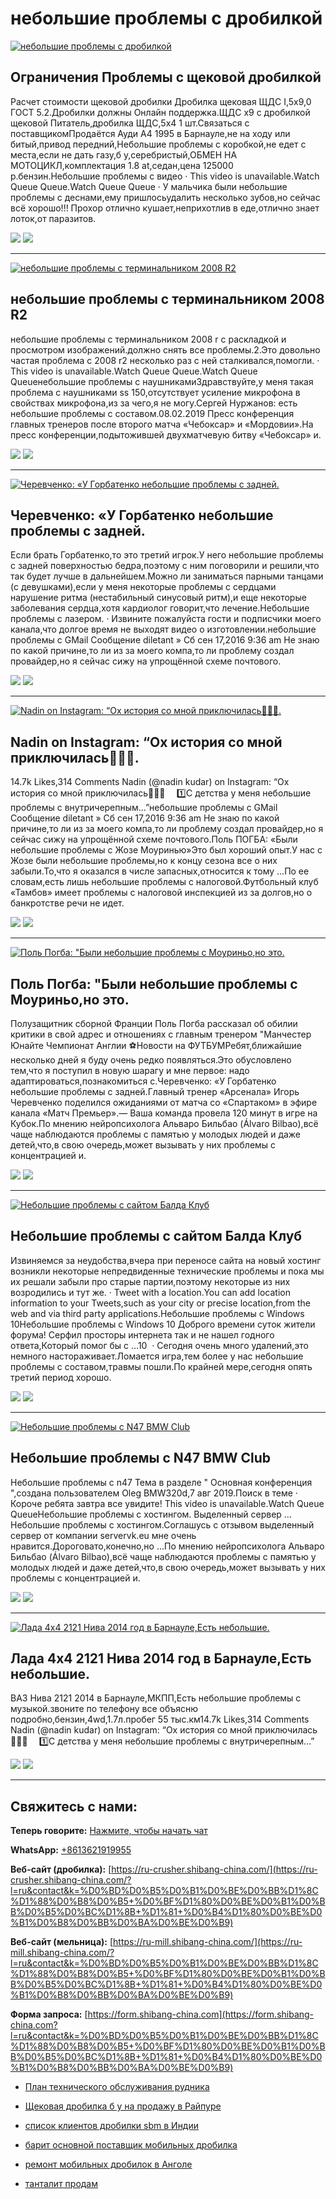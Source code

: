 # небольшие проблемы с дробилкой

<a href="https://swt.shibang-china.com/?l=ru&img&k=%D0%BD%D0%B5%D0%B1%D0%BE%D0%BB%D1%8C%D1%88%D0%B8%D0%B5+%D0%BF%D1%80%D0%BE%D0%B1%D0%BB%D0%B5%D0%BC%D1%8B+%D1%81+%D0%B4%D1%80%D0%BE%D0%B1%D0%B8%D0%BB%D0%BA%D0%BE%D0%B9" target="_blank">![небольшие проблемы с дробилкой](http://static.shibang-china.com/all-800x300/295.jpg)</a>

## Ограничения Проблемы с щековой дробилкой
Расчет стоимости щековой дробилки Дробилка щековая ЩДС I,5x9,0 ГОСТ 5.2.Дробилки должны Онлайн поддержка.ЩДС х9 с дробилкой щековой Питатель,дробилка ЩДС,5х4 1 шт.Связаться с поставщикомПродаётся Ауди А4 1995 в Барнауле,не на ходу или битый,привод передний,Небольшие проблемы с коробкой,не едет с места,если не дать газу,б у,серебристый,ОБМЕН НА МОТОЦИКЛ,комплектация 1.8 at,седан,цена 125000 р.бензин.Небольшие проблемы с видео&nbsp;&#0183;&#32;This video is unavailable.Watch Queue Queue.Watch Queue Queue&nbsp;&#0183;&#32;У мальчика были небольшие проблемы с деснами,ему пришлосьудалить несколько зубов,но сейчас всё хорошо!!! Прохор отлично кушает,неприхотлив в еде,отлично знает лоток,от паразитов.


<a href="https://whatsapp.shibangsoft.com/WhatsApp.php" target="_blank" title="WhatsApp">![](http://static.shibang-china.com/icon/whatsapp.png)</a> <a href="https://swt.shibang-china.com/?l=ru&icon&k=%D0%BD%D0%B5%D0%B1%D0%BE%D0%BB%D1%8C%D1%88%D0%B8%D0%B5+%D0%BF%D1%80%D0%BE%D0%B1%D0%BB%D0%B5%D0%BC%D1%8B+%D1%81+%D0%B4%D1%80%D0%BE%D0%B1%D0%B8%D0%BB%D0%BA%D0%BE%D0%B9" target="_blank">![](http://static.shibang-china.com/icon/chat-ru.png)</a>

---

<a href="https://swt.shibang-china.com/?l=ru&img&k=%D0%BD%D0%B5%D0%B1%D0%BE%D0%BB%D1%8C%D1%88%D0%B8%D0%B5+%D0%BF%D1%80%D0%BE%D0%B1%D0%BB%D0%B5%D0%BC%D1%8B+%D1%81+%D0%B4%D1%80%D0%BE%D0%B1%D0%B8%D0%BB%D0%BA%D0%BE%D0%B9" target="_blank">![небольшие проблемы с терминальником 2008 R2](http://static.shibang-china.com/all-800x300/157.jpg)</a>

## небольшие проблемы с терминальником 2008 R2
небольшие проблемы с терминальником 2008 r с раскладкой и просмотром изображений.должно снять все проблемы.2.Это довольно частая проблема с 2008 r2 несколько раз с ней сталкивался,помогли.&nbsp;&#0183;&#32;This video is unavailable.Watch Queue Queue.Watch Queue Queueнебольшие проблемы с наушникамиЗдравствуйте,у меня такая проблема с наушниками ss 150,отсутствует усиление микрофона в свойствах микрофона,из за чего,я не могу.Сергей Нуржанов: есть небольшие проблемы с составом.08.02.2019 Пресс конференция главных тренеров после второго матча &#171;Чебоксар&#187; и &#171;Мордовии&#187;.На пресс конференции,подытожившей двухматчевую битву &#171;Чебоксар&#187; и.


<a href="https://whatsapp.shibangsoft.com/WhatsApp.php" target="_blank" title="WhatsApp">![](http://static.shibang-china.com/icon/whatsapp.png)</a> <a href="https://swt.shibang-china.com/?l=ru&icon&k=%D0%BD%D0%B5%D0%B1%D0%BE%D0%BB%D1%8C%D1%88%D0%B8%D0%B5+%D0%BF%D1%80%D0%BE%D0%B1%D0%BB%D0%B5%D0%BC%D1%8B+%D1%81+%D0%B4%D1%80%D0%BE%D0%B1%D0%B8%D0%BB%D0%BA%D0%BE%D0%B9" target="_blank">![](http://static.shibang-china.com/icon/chat-ru.png)</a>

---

<a href="https://swt.shibang-china.com/?l=ru&img&k=%D0%BD%D0%B5%D0%B1%D0%BE%D0%BB%D1%8C%D1%88%D0%B8%D0%B5+%D0%BF%D1%80%D0%BE%D0%B1%D0%BB%D0%B5%D0%BC%D1%8B+%D1%81+%D0%B4%D1%80%D0%BE%D0%B1%D0%B8%D0%BB%D0%BA%D0%BE%D0%B9" target="_blank">![Черевченко: &#171;У Горбатенко небольшие проблемы с задней.](http://static.shibang-china.com/all-800x300/1271.jpg)</a>

## Черевченко: &#171;У Горбатенко небольшие проблемы с задней.
Если брать Горбатенко,то это третий игрок.У него небольшие проблемы с задней поверхностью бедра,поэтому с ним поговорили и решили,что так будет лучше в дальнейшем.Можно ли заниматься парными танцами (с девушками),если у меня некоторые проблемы с сердцами нарушение ритма (нестабильный синусовый ритм),и еще некоторые заболевания сердца,хотя кардиолог говорит,что лечение.Небольшие проблемы с лазером.&nbsp;&#0183;&#32;Извините пожалуйста гости и подписчики моего канала,что долгое время не выходят видео о изготовлении.небольшие проблемы с GMail Сообщение diletant &#187; Сб сен 17,2016 9:36 am Не знаю по какой причине,то ли из за моего компа,то ли проблему создал провайдер,но я сейчас сижу на упрощённой схеме почтового.


<a href="https://whatsapp.shibangsoft.com/WhatsApp.php" target="_blank" title="WhatsApp">![](http://static.shibang-china.com/icon/whatsapp.png)</a> <a href="https://swt.shibang-china.com/?l=ru&icon&k=%D0%BD%D0%B5%D0%B1%D0%BE%D0%BB%D1%8C%D1%88%D0%B8%D0%B5+%D0%BF%D1%80%D0%BE%D0%B1%D0%BB%D0%B5%D0%BC%D1%8B+%D1%81+%D0%B4%D1%80%D0%BE%D0%B1%D0%B8%D0%BB%D0%BA%D0%BE%D0%B9" target="_blank">![](http://static.shibang-china.com/icon/chat-ru.png)</a>

---

<a href="https://swt.shibang-china.com/?l=ru&img&k=%D0%BD%D0%B5%D0%B1%D0%BE%D0%BB%D1%8C%D1%88%D0%B8%D0%B5+%D0%BF%D1%80%D0%BE%D0%B1%D0%BB%D0%B5%D0%BC%D1%8B+%D1%81+%D0%B4%D1%80%D0%BE%D0%B1%D0%B8%D0%BB%D0%BA%D0%BE%D0%B9" target="_blank">![Nadin on Instagram: “Ох история со мной приключилась🤦🏼‍♀️.](http://static.shibang-china.com/all-800x300/391.jpg)</a>

## Nadin on Instagram: “Ох история со мной приключилась🤦🏼‍♀️.
14.7k Likes,314 Comments Nadin (@nadin kudar) on Instagram: “Ох история со мной приключилась🤦🏼‍♀️ ⠀ 1️⃣С детства у меня небольшие проблемы с внутричерепным…”небольшие проблемы с GMail Сообщение diletant &#187; Сб сен 17,2016 9:36 am Не знаю по какой причине,то ли из за моего компа,то ли проблему создал провайдер,но я сейчас сижу на упрощённой схеме почтового.Поль ПОГБА: &#171;Были небольшие проблемы с Жозе Моуринью&#187;Это был хороший опыт.У нас с Жозе были небольшие проблемы,но к концу сезона все о них забыли.То,что я оказался в числе запасных,относится к тому …По ее словам,есть лишь небольшие проблемы с налоговой.Футбольный клуб &#171;Тамбов&#187; имеет проблемы с налоговой инспекцией из за долгов,но о банкротстве речи не идет.


<a href="https://whatsapp.shibangsoft.com/WhatsApp.php" target="_blank" title="WhatsApp">![](http://static.shibang-china.com/icon/whatsapp.png)</a> <a href="https://swt.shibang-china.com/?l=ru&icon&k=%D0%BD%D0%B5%D0%B1%D0%BE%D0%BB%D1%8C%D1%88%D0%B8%D0%B5+%D0%BF%D1%80%D0%BE%D0%B1%D0%BB%D0%B5%D0%BC%D1%8B+%D1%81+%D0%B4%D1%80%D0%BE%D0%B1%D0%B8%D0%BB%D0%BA%D0%BE%D0%B9" target="_blank">![](http://static.shibang-china.com/icon/chat-ru.png)</a>

---

<a href="https://swt.shibang-china.com/?l=ru&img&k=%D0%BD%D0%B5%D0%B1%D0%BE%D0%BB%D1%8C%D1%88%D0%B8%D0%B5+%D0%BF%D1%80%D0%BE%D0%B1%D0%BB%D0%B5%D0%BC%D1%8B+%D1%81+%D0%B4%D1%80%D0%BE%D0%B1%D0%B8%D0%BB%D0%BA%D0%BE%D0%B9" target="_blank">![Поль Погба: &quot;Были небольшие проблемы с Моуриньо,но это.](http://static.shibang-china.com/all-800x300/827.jpg)</a>

## Поль Погба: &quot;Были небольшие проблемы с Моуриньо,но это.
Полузащитник сборной Франции Поль Погба рассказал об обилии критики в свой адрес и отношениях с главным тренером &quot;Манчестер Юнайте Чемпионат Англии ⚽Новости на ФУТБУМРебят,ближайшие несколько дней я буду очень редко появляться.Это обусловлено тем,что я поступил в новую шарагу и мне первое: надо адаптироваться,познакомиться с.Черевченко: &#171;У Горбатенко небольшие проблемы с задней.Главный тренер &#171;Арсенала&#187; Игорь Черевченко поделился ожиданиями от матча со &#171;Спартаком&#187; в эфире канала &#171;Матч Премьер&#187;.— Ваша команда провела 120 минут в игре на Кубок.По мнению нейропсихолога Альваро Бильбао (&#193;lvaro Bilbao),всё чаще наблюдаются проблемы с памятью у молодых людей и даже детей,что,в свою очередь,может вызывать у них проблемы с концентрацией и.


<a href="https://whatsapp.shibangsoft.com/WhatsApp.php" target="_blank" title="WhatsApp">![](http://static.shibang-china.com/icon/whatsapp.png)</a> <a href="https://swt.shibang-china.com/?l=ru&icon&k=%D0%BD%D0%B5%D0%B1%D0%BE%D0%BB%D1%8C%D1%88%D0%B8%D0%B5+%D0%BF%D1%80%D0%BE%D0%B1%D0%BB%D0%B5%D0%BC%D1%8B+%D1%81+%D0%B4%D1%80%D0%BE%D0%B1%D0%B8%D0%BB%D0%BA%D0%BE%D0%B9" target="_blank">![](http://static.shibang-china.com/icon/chat-ru.png)</a>

---

<a href="https://swt.shibang-china.com/?l=ru&img&k=%D0%BD%D0%B5%D0%B1%D0%BE%D0%BB%D1%8C%D1%88%D0%B8%D0%B5+%D0%BF%D1%80%D0%BE%D0%B1%D0%BB%D0%B5%D0%BC%D1%8B+%D1%81+%D0%B4%D1%80%D0%BE%D0%B1%D0%B8%D0%BB%D0%BA%D0%BE%D0%B9" target="_blank">![Небольшие проблемы с сайтом Балда Клуб](http://static.shibang-china.com/all-800x300/1000.jpg)</a>

## Небольшие проблемы с сайтом Балда Клуб
Извиняемся за неудобства,вчера при переносе сайта на новый хостинг возникли некоторые непредвиденные технические проблемы и пока мы их решали забыли про старые партии,поэтому некоторые из них возродились и тут же.&nbsp;&#0183;&#32;Tweet with a location.You can add location information to your Tweets,such as your city or precise location,from the web and via third party applications.Небольшие проблемы с Windows 10Небольшие проблемы с Windows 10 Доброго времени суток жители форума! Серфил просторы интернета так и не нашел годного ответа,Который помог бы с …10 &nbsp;&#0183;&#32;Сегодня очень много удалений,это немного настораживает.Ломается игра,тем более у нас небольшие проблемы с составом,травмы пошли.По крайней мере,сегодня опять третий период хорошо.


<a href="https://whatsapp.shibangsoft.com/WhatsApp.php" target="_blank" title="WhatsApp">![](http://static.shibang-china.com/icon/whatsapp.png)</a> <a href="https://swt.shibang-china.com/?l=ru&icon&k=%D0%BD%D0%B5%D0%B1%D0%BE%D0%BB%D1%8C%D1%88%D0%B8%D0%B5+%D0%BF%D1%80%D0%BE%D0%B1%D0%BB%D0%B5%D0%BC%D1%8B+%D1%81+%D0%B4%D1%80%D0%BE%D0%B1%D0%B8%D0%BB%D0%BA%D0%BE%D0%B9" target="_blank">![](http://static.shibang-china.com/icon/chat-ru.png)</a>

---

<a href="https://swt.shibang-china.com/?l=ru&img&k=%D0%BD%D0%B5%D0%B1%D0%BE%D0%BB%D1%8C%D1%88%D0%B8%D0%B5+%D0%BF%D1%80%D0%BE%D0%B1%D0%BB%D0%B5%D0%BC%D1%8B+%D1%81+%D0%B4%D1%80%D0%BE%D0%B1%D0%B8%D0%BB%D0%BA%D0%BE%D0%B9" target="_blank">![Небольшие проблемы с N47 BMW Club](http://static.shibang-china.com/all-800x300/462.jpg)</a>

## Небольшие проблемы с N47 BMW Club
Небольшие проблемы с n47 Тема в разделе &quot; Основная конференция &quot;,создана пользователем Oleg BMW320d,7 авг 2019.Поиск в теме&nbsp;&#0183;&#32;Короче ребята завтра все увидите! This video is unavailable.Watch Queue QueueНебольшие проблемы с хостингом. Выделенный сервер …Небольшие проблемы с хостингом.Соглашусь с отзывом выделенный сервер от компании servervk.eu мне очень нравится.Дороговато,конечно,но …По мнению нейропсихолога Альваро Бильбао (&#193;lvaro Bilbao),всё чаще наблюдаются проблемы с памятью у молодых людей и даже детей,что,в свою очередь,может вызывать у них проблемы с концентрацией и.


<a href="https://whatsapp.shibangsoft.com/WhatsApp.php" target="_blank" title="WhatsApp">![](http://static.shibang-china.com/icon/whatsapp.png)</a> <a href="https://swt.shibang-china.com/?l=ru&icon&k=%D0%BD%D0%B5%D0%B1%D0%BE%D0%BB%D1%8C%D1%88%D0%B8%D0%B5+%D0%BF%D1%80%D0%BE%D0%B1%D0%BB%D0%B5%D0%BC%D1%8B+%D1%81+%D0%B4%D1%80%D0%BE%D0%B1%D0%B8%D0%BB%D0%BA%D0%BE%D0%B9" target="_blank">![](http://static.shibang-china.com/icon/chat-ru.png)</a>

---

<a href="https://swt.shibang-china.com/?l=ru&img&k=%D0%BD%D0%B5%D0%B1%D0%BE%D0%BB%D1%8C%D1%88%D0%B8%D0%B5+%D0%BF%D1%80%D0%BE%D0%B1%D0%BB%D0%B5%D0%BC%D1%8B+%D1%81+%D0%B4%D1%80%D0%BE%D0%B1%D0%B8%D0%BB%D0%BA%D0%BE%D0%B9" target="_blank">![Лада 4x4 2121 Нива 2014 год в Барнауле,Есть небольшие.](http://static.shibang-china.com/all-800x300/773.jpg)</a>

## Лада 4x4 2121 Нива 2014 год в Барнауле,Есть небольшие.
ВАЗ Нива 2121 2014 в Барнауле,МКПП,Есть небольшие проблемы с музыкой.звоните по телефону все объясню подробно,бензин,4wd,1.7л.пробег 55 тыс.км14.7k Likes,314 Comments Nadin (@nadin kudar) on Instagram: “Ох история со мной приключилась🤦🏼‍♀️ ⠀ 1️⃣С детства у меня небольшие проблемы с внутричерепным…”

<a href="https://whatsapp.shibangsoft.com/WhatsApp.php" target="_blank" title="WhatsApp">![](http://static.shibang-china.com/icon/whatsapp.png)</a> <a href="https://swt.shibang-china.com/?l=ru&icon&k=%D0%BD%D0%B5%D0%B1%D0%BE%D0%BB%D1%8C%D1%88%D0%B8%D0%B5+%D0%BF%D1%80%D0%BE%D0%B1%D0%BB%D0%B5%D0%BC%D1%8B+%D1%81+%D0%B4%D1%80%D0%BE%D0%B1%D0%B8%D0%BB%D0%BA%D0%BE%D0%B9" target="_blank">![](http://static.shibang-china.com/icon/chat-ru.png)</a>

---
## Свяжитесь с нами:

**Теперь говорите:** [Нажмите, чтобы начать чат](https://swt.shibang-china.com?l=ru&contact&k=%D0%BD%D0%B5%D0%B1%D0%BE%D0%BB%D1%8C%D1%88%D0%B8%D0%B5+%D0%BF%D1%80%D0%BE%D0%B1%D0%BB%D0%B5%D0%BC%D1%8B+%D1%81+%D0%B4%D1%80%D0%BE%D0%B1%D0%B8%D0%BB%D0%BA%D0%BE%D0%B9)

**WhatsApp:**  [+8613621919955](https://whatsapp.shibangsoft.com/WhatsApp.php)

**Веб-сайт (дробилка):** [https://ru-crusher.shibang-china.com/](https://ru-crusher.shibang-china.com/?l=ru&contact&k=%D0%BD%D0%B5%D0%B1%D0%BE%D0%BB%D1%8C%D1%88%D0%B8%D0%B5+%D0%BF%D1%80%D0%BE%D0%B1%D0%BB%D0%B5%D0%BC%D1%8B+%D1%81+%D0%B4%D1%80%D0%BE%D0%B1%D0%B8%D0%BB%D0%BA%D0%BE%D0%B9)

**Веб-сайт (мельница):** [https://ru-mill.shibang-china.com/](https://ru-mill.shibang-china.com/?l=ru&contact&k=%D0%BD%D0%B5%D0%B1%D0%BE%D0%BB%D1%8C%D1%88%D0%B8%D0%B5+%D0%BF%D1%80%D0%BE%D0%B1%D0%BB%D0%B5%D0%BC%D1%8B+%D1%81+%D0%B4%D1%80%D0%BE%D0%B1%D0%B8%D0%BB%D0%BA%D0%BE%D0%B9)

**Форма запроса:** [https://form.shibang-china.com](https://form.shibang-china.com?l=ru&contact&k=%D0%BD%D0%B5%D0%B1%D0%BE%D0%BB%D1%8C%D1%88%D0%B8%D0%B5+%D0%BF%D1%80%D0%BE%D0%B1%D0%BB%D0%B5%D0%BC%D1%8B+%D1%81+%D0%B4%D1%80%D0%BE%D0%B1%D0%B8%D0%BB%D0%BA%D0%BE%D0%B9)

* [План технического обслуживания рудника](../131/%D0%9F%D0%BB%D0%B0%D0%BD%20%D1%82%D0%B5%D1%85%D0%BD%D0%B8%D1%87%D0%B5%D1%81%D0%BA%D0%BE%D0%B3%D0%BE%20%D0%BE%D0%B1%D1%81%D0%BB%D1%83%D0%B6%D0%B8%D0%B2%D0%B0%D0%BD%D0%B8%D1%8F%20%D1%80%D1%83%D0%B4%D0%BD%D0%B8%D0%BA%D0%B0.md)

* [Щековая дробилка б  у на продажу в Райпуре](../135/%D0%A9%D0%B5%D0%BA%D0%BE%D0%B2%D0%B0%D1%8F%20%D0%B4%D1%80%D0%BE%D0%B1%D0%B8%D0%BB%D0%BA%D0%B0%20%D0%B1%20%20%D1%83%20%D0%BD%D0%B0%20%D0%BF%D1%80%D0%BE%D0%B4%D0%B0%D0%B6%D1%83%20%D0%B2%20%D0%A0%D0%B0%D0%B9%D0%BF%D1%83%D1%80%D0%B5.md)

* [список клиентов дробилки sbm в Индии](../132/%D1%81%D0%BF%D0%B8%D1%81%D0%BE%D0%BA%20%D0%BA%D0%BB%D0%B8%D0%B5%D0%BD%D1%82%D0%BE%D0%B2%20%D0%B4%D1%80%D0%BE%D0%B1%D0%B8%D0%BB%D0%BA%D0%B8%20sbm%20%D0%B2%20%D0%98%D0%BD%D0%B4%D0%B8%D0%B8.md)

* [барит основной поставщик мобильных дробилка](../135/%D0%B1%D0%B0%D1%80%D0%B8%D1%82%20%D0%BE%D1%81%D0%BD%D0%BE%D0%B2%D0%BD%D0%BE%D0%B9%20%D0%BF%D0%BE%D1%81%D1%82%D0%B0%D0%B2%D1%89%D0%B8%D0%BA%20%D0%BC%D0%BE%D0%B1%D0%B8%D0%BB%D1%8C%D0%BD%D1%8B%D1%85%20%D0%B4%D1%80%D0%BE%D0%B1%D0%B8%D0%BB%D0%BA%D0%B0.md)

* [ремонт мобильных дробилок в Анголе](../134/%D1%80%D0%B5%D0%BC%D0%BE%D0%BD%D1%82%20%D0%BC%D0%BE%D0%B1%D0%B8%D0%BB%D1%8C%D0%BD%D1%8B%D1%85%20%D0%B4%D1%80%D0%BE%D0%B1%D0%B8%D0%BB%D0%BE%D0%BA%20%D0%B2%20%D0%90%D0%BD%D0%B3%D0%BE%D0%BB%D0%B5.md)

* [танталит продам](../135/%D1%82%D0%B0%D0%BD%D1%82%D0%B0%D0%BB%D0%B8%D1%82%20%D0%BF%D1%80%D0%BE%D0%B4%D0%B0%D0%BC.md)